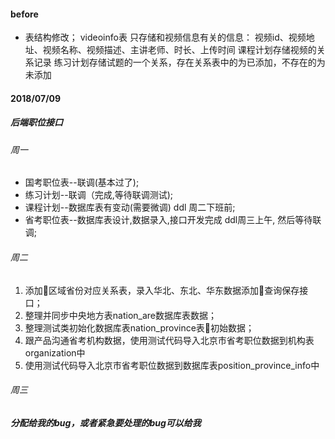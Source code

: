 #### before
- 表结构修改；
    videoinfo表
    只存储和视频信息有关的信息：
    视频id、视频地址、视频名称、视频描述、主讲老师、时长、上传时间
    课程计划存储视频的关系记录
    练习计划存储试题的一个关系，存在关系表中的为已添加，不存在的为未添加
    
#### 2018/07/09
##### 后端职位接口
###### 周一
- 国考职位表--联调(基本过了);
- 练习计划--联调（完成,等待联调测试);
- 课程计划--数据库表有变动(需要微调)  ddl 周二下班前;
- 省考职位表--数据库表设计,数据录入,接口开发完成 ddl周三上午, 然后等待联调;
######  周二
1. 添加区域省份对应关系表，录入华北、东北、华东数据添加查询保存接口；
2. 整理并同步中央地方表nation_are数据库表数据；
3. 整理测试类初始化数据库表nation_province表初始数据；
4. 跟产品沟通省考机构数据，使用测试代码导入北京市省考职位数据到机构表organization中
5. 使用测试代码导入北京市省考职位数据到数据库表position_province_info中
###### 周三



##### 分配给我的bug，或者紧急要处理的bug可以给我
